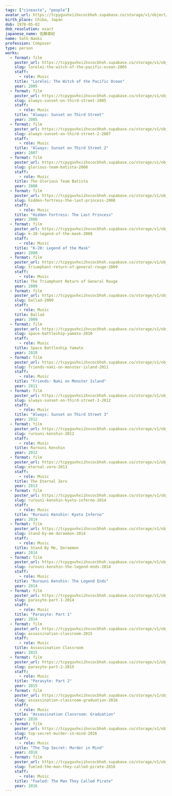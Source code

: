 ```yaml
---
tags: ["cineaste", "people"]
avatar_url: https://tcpyguvhxiihxcocbhoh.supabase.co/storage/v1/object/public/godzilla-cineaste-public/content/people/sato-naoki/sato-naoki.jpg
birth_place: Chiba, Japan
dob: 1970-05-02
dob_resolution: exact
japanese_name: 佐藤直紀
name: Satô Naoki
profession: Composer
type: person
works:
  - format: film
    poster_url: https://tcpyguvhxiihxcocbhoh.supabase.co/storage/v1/object/public/godzilla-cineaste-public/content/films/lorelei-the-witch-of-the-pacific-ocean-2005/posters/lorelei-2005.jpg
    slug: lorelei-the-witch-of-the-pacific-ocean-2005
    staff:
      - role: Music
    title: "Lorelei: The Witch of the Pacific Ocean"
    year: 2005
  - format: film
    poster_url: https://tcpyguvhxiihxcocbhoh.supabase.co/storage/v1/object/public/godzilla-cineaste-public/content/films/always-sunset-on-third-street-2005/posters/always-2005.jpg
    slug: always-sunset-on-third-street-2005
    staff:
      - role: Music
    title: "Always: Sunset on Third Street"
    year: 2005
  - format: film
    poster_url: https://tcpyguvhxiihxcocbhoh.supabase.co/storage/v1/object/public/godzilla-cineaste-public/content/films/always-sunset-on-third-street-2-2007/posters/always-2-2007.jpg
    slug: always-sunset-on-third-street-2-2007
    staff:
      - role: Music
    title: "Always: Sunset on Third Street 2"
    year: 2007
  - format: film
    poster_url: https://tcpyguvhxiihxcocbhoh.supabase.co/storage/v1/object/public/godzilla-cineaste-public/content/films/glorious-team-batista-2008/posters/glorious-team-batista-2008.jpg
    slug: glorious-team-batista-2008
    staff:
      - role: Music
    title: The Glorious Team Batista
    year: 2008
  - format: film
    poster_url: https://tcpyguvhxiihxcocbhoh.supabase.co/storage/v1/object/public/godzilla-cineaste-public/content/films/hidden-fortress-the-last-princess-2008/posters/hidden-fortress-the-last-princess-2008.jpg
    slug: hidden-fortress-the-last-princess-2008
    staff:
      - role: Music
    title: "Hidden Fortress: The Last Princess"
    year: 2008
  - format: film
    poster_url: https://tcpyguvhxiihxcocbhoh.supabase.co/storage/v1/object/public/godzilla-cineaste-public/content/films/k-20-legend-of-the-mask-2008/posters/k-20-2008.jpg
    slug: k-20-legend-of-the-mask-2008
    staff:
      - role: Music
    title: "K-20: Legend of the Mask"
    year: 2008
  - format: film
    poster_url: https://tcpyguvhxiihxcocbhoh.supabase.co/storage/v1/object/public/godzilla-cineaste-public/content/films/triumphant-return-of-general-rouge-2009/posters/triumphant-general-rouge-2009.jpg
    slug: triumphant-return-of-general-rouge-2009
    staff:
      - role: Music
    title: The Triumphant Return of General Rouge
    year: 2009
  - format: film
    poster_url: https://tcpyguvhxiihxcocbhoh.supabase.co/storage/v1/object/public/godzilla-cineaste-public/content/films/ballad-2009/posters/ballad-2009.jpg
    slug: ballad-2009
    staff:
      - role: Music
    title: Ballad
    year: 2009
  - format: film
    poster_url: https://tcpyguvhxiihxcocbhoh.supabase.co/storage/v1/object/public/godzilla-cineaste-public/content/films/space-battleship-yamato-2010/posters/space-battleship-yamato-2010.jpg
    slug: space-battleship-yamato-2010
    staff:
      - role: Music
    title: Space Battleship Yamato
    year: 2010
  - format: film
    poster_url: https://tcpyguvhxiihxcocbhoh.supabase.co/storage/v1/object/public/godzilla-cineaste-public/content/films/friends-naki-on-monster-island-2011/posters/friends-2011.jpg
    slug: friends-naki-on-monster-island-2011
    staff:
      - role: Music
    title: "Friends: Naki on Monster Island"
    year: 2011
  - format: film
    poster_url: https://tcpyguvhxiihxcocbhoh.supabase.co/storage/v1/object/public/godzilla-cineaste-public/content/films/always-sunset-on-third-street-3-2012/posters/always-3-2012.jpg
    slug: always-sunset-on-third-street-3-2012
    staff:
      - role: Music
    title: "Always: Sunset on Third Street 3"
    year: 2012
  - format: film
    poster_url: https://tcpyguvhxiihxcocbhoh.supabase.co/storage/v1/object/public/godzilla-cineaste-public/content/films/rurouni-kenshin-2012/posters/rurouni-kenshin-2012.jpg
    slug: rurouni-kenshin-2012
    staff:
      - role: Music
    title: Rurouni Kenshin
    year: 2012
  - format: film
    poster_url: https://tcpyguvhxiihxcocbhoh.supabase.co/storage/v1/object/public/godzilla-cineaste-public/content/films/eternal-zero-2013/posters/eternal-zero-2013.jpg
    slug: eternal-zero-2013
    staff:
      - role: Music
    title: The Eternal Zero
    year: 2013
  - format: film
    poster_url: https://tcpyguvhxiihxcocbhoh.supabase.co/storage/v1/object/public/godzilla-cineaste-public/content/films/rurouni-kenshin-kyoto-inferno-2014/posters/rurouni-kenshin-kyoto-inferno-2014.jpg
    slug: rurouni-kenshin-kyoto-inferno-2014
    staff:
      - role: Music
    title: "Rurouni Kenshin: Kyoto Inferno"
    year: 2014
  - format: film
    poster_url: https://tcpyguvhxiihxcocbhoh.supabase.co/storage/v1/object/public/godzilla-cineaste-public/content/films/stand-by-me-doraemon-2014/posters/stand-by-me-doraemon-2014.jpg
    slug: stand-by-me-doraemon-2014
    staff:
      - role: Music
    title: Stand By Me, Doraemon
    year: 2014
  - format: film
    poster_url: https://tcpyguvhxiihxcocbhoh.supabase.co/storage/v1/object/public/godzilla-cineaste-public/content/films/rurouni-kenshin-the-legend-ends-2014/posters/rurouni-kenshin-the-legend-ends-2014.jpg
    slug: rurouni-kenshin-the-legend-ends-2014
    staff:
      - role: Music
    title: "Rurouni Kenshin: The Legend Ends"
    year: 2014
  - format: film
    poster_url: https://tcpyguvhxiihxcocbhoh.supabase.co/storage/v1/object/public/godzilla-cineaste-public/content/films/parasyte-part-1-2014/posters/parasyte-2014.jpg
    slug: parasyte-part-1-2014
    staff:
      - role: Music
    title: "Parasyte: Part 1"
    year: 2014
  - format: film
    poster_url: https://tcpyguvhxiihxcocbhoh.supabase.co/storage/v1/object/public/godzilla-cineaste-public/content/films/assassination-classroom-2015/posters/assassination-classroom-2015.jpg
    slug: assassination-classroom-2015
    staff:
      - role: Music
    title: Assassination Classroom
    year: 2015
  - format: film
    poster_url: https://tcpyguvhxiihxcocbhoh.supabase.co/storage/v1/object/public/godzilla-cineaste-public/content/films/parasyte-part-2-2015/posters/parasyte-completion-2015.jpg
    slug: parasyte-part-2-2015
    staff:
      - role: Music
    title: "Parasyte: Part 2"
    year: 2015
  - format: film
    poster_url: https://tcpyguvhxiihxcocbhoh.supabase.co/storage/v1/object/public/godzilla-cineaste-public/content/films/assassination-classroom-graduation-2016/posters/assassination-classroom-graduation-2016.jpg
    slug: assassination-classroom-graduation-2016
    staff:
      - role: Music
    title: "Assassination Classroom: Graduation"
    year: 2016
  - format: film
    poster_url: https://tcpyguvhxiihxcocbhoh.supabase.co/storage/v1/object/public/godzilla-cineaste-public/content/films/top-secret-murder-in-mind-2016/posters/top-secret-2016.jpg
    slug: top-secret-murder-in-mind-2016
    staff:
      - role: Music
    title: "The Top Secret: Murder in Mind"
    year: 2016
  - format: film
    poster_url: https://tcpyguvhxiihxcocbhoh.supabase.co/storage/v1/object/public/godzilla-cineaste-public/content/films/fueled-the-man-they-called-pirate-2016/posters/a-man-called-pirate-2016.jpg
    slug: fueled-the-man-they-called-pirate-2016
    staff:
      - role: Music
    title: "Fueled: The Man They Called Pirate"
    year: 2016
---
```

